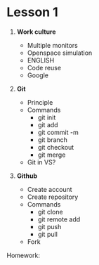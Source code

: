 # Lesson 1

1. **Work culture**
   - Multiple monitors
   - Openspace simulation
   - ENGLISH
   - Code reuse
   - Google
  
2. **Git**
   - Principle
   - Commands
     - git init
     - git add
     - git commit -m
     - git branch
     - git checkout
     - git merge
   - Git in VS?
  
3. **Github**
   - Create account
   - Create repository
   - Commands
     - git clone
     - git remote add
     - git push
     - git pull    
   - Fork
 
Homework: 
  

